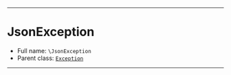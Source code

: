 ***

# JsonException





* Full name: `\JsonException`
* Parent class: [`Exception`](./Exception.md)






***

